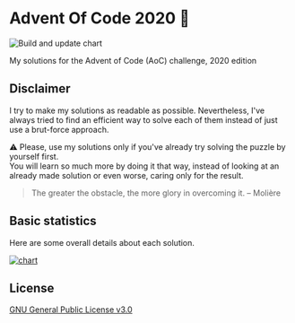 # Advent Of Code 2020 🎄

![Build and update chart](https://github.com/Graygzou/advent-of-code-2020/workflows/Build%20and%20update%20chart/badge.svg)

My solutions for the Advent of Code (AoC) challenge, 2020 edition

## Disclaimer

I try to make my solutions as readable as possible. Nevertheless, I've always tried to find an efficient way to solve each of them instead of just use a brut-force approach.

:warning: Please, use my solutions only if you've already try solving the puzzle by yourself first.   
You will learn so much more by doing it that way, instead of looking at an already made solution or even worse, caring only for the result.

> The greater the obstacle, the more glory in overcoming it.
> – Molière

## Basic statistics

Here are some overall details about each solution.

[![chart](https://image-charts.com/chart?chbh=a&chbr=5&chco=fdb45c%2C27c9c2%2C1869b7&chxl=0%3A%7CComboBreaker%7CLobbyLayout%7CCrabCups%7CCrabCombat%7CAllergenAssessment%7CJurassicJigsaw%7CMonsterMessages%7COperationOrder%7CConwayCubes%7CTicketTranslation%7CRambunctiousRecitation%7CDockingData%7CShuttleSearch%7CRainRisk%7CSeatingSystem%7CAdapterArray%7CEncodingError%7CHandheldHalting%7CHandyHaversacks%7CCustomCustoms%7CBinaryBoarding%7CPassportProcessing%7CTobogganTrajectory%7CPasswordPhilosophy%7CReportRepair&chd=t%3A2000%2C1000%2C1000%2C1000%2C2000%2C1000%2C2000%2C2000%2C1000%2C1000%2C112000%2C2000%2C1000%2C3000%2C24000%2C1000%2C2000%2C2000%2C6000%2C1000%2C1000%2C2000%2C7000%2C147000%2C2000&chdl=Time%20(ms)&chds=a&chm=N%2C000000%2C0%2C%2C10%7CN%2C000000%2C1%2C%2C10%7CN%2C000000%2C2%2C%2C10&chma=0%2C0%2C10%2C10&chs=900x600&cht=bhg&chtt=Metrics%20for%20each%20solution%20in%20chronological%20order&chxt=y)](https://github.com/Graygzou/advent-of-code-2020/actions/runs/510088424)

## License

[GNU General Public License v3.0](LICENSE)
